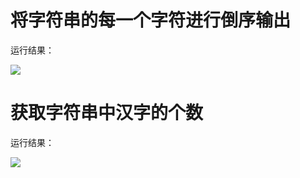 # 将字符串的每一个字符进行倒序输出

运行结果：

<img src="http://image.renkaigis.com/keepcoding/2017092701.png">

# 获取字符串中汉字的个数

运行结果：

<img src="http://image.renkaigis.com/keepcoding/2017092702.png">
